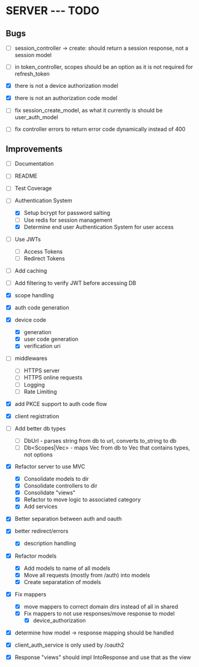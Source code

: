 # SERVER --- TODO

## Bugs

- [ ] session_controller -> create: should return a session response, not a session model

- [ ] in token_controller, scopes should be an option as it is not required for refresh_token

- [x] there is not a device authorization model

- [x] there is not an authorization code model

- [ ] fix session_create_model, as what it currently is should be user_auth_model

- [ ] fix controller errors to return error code dynamically instead of 400

## Improvements

- [ ] Documentation

- [ ] README

- [ ] Test Coverage

- [ ] Authentication System
    - [x] Setup bcrypt for password salting
    - [ ] Use redis for session management
    - [x] Determine end user Authentication System for user access

- [ ] Use JWTs
  - [ ] Access Tokens
  - [ ] Redirect Tokens

- [ ] Add caching

- [ ] Add filtering to verify JWT before accessing DB

- [x] scope handling

- [x] auth code generation

- [x] device code
  - [x] generation
  - [x] user code generation
  - [x] verification uri

- [ ] middlewares
  - [ ] HTTPS server
  - [ ] HTTPS online requests
  - [ ] Logging
  - [ ] Rate Limiting

- [x] add PKCE support to auth code flow

- [x] client registration

- [ ] Add better db types
    - [ ] DbUrl - parses string from db to url, converts to_string to db
    - [ ] Db<Scopes|Vec> - maps Vec from db to Vec that contains types, not options

- [x] Refactor server to use MVC
  - [x] Consolidate models to dir
  - [x] Consolidate controllers to dir
  - [x] Consolidate "views"
  - [x] Refactor to move logic to associated category
  - [x] Add services

- [x] Better separation between auth and oauth

- [x] better redirect/errors
  - [x] description handling

- [x] Refactor models
    - [x] Add models to name of all models
    - [x] Move all requests (mostly from /auth) into models
    - [x] Create separatation of models

- [x] Fix mappers
    - [x] move mappers to correct domain dirs instead of all in shared
    - [x] Fix mappers to not use responses/move response to model
        - [x] device_authorization

- [x] determine how model -> response mapping should be handled

- [x] client_auth_service is only used by /oauth2

- [x] Response "views" should impl IntoResponse and use that as the view

